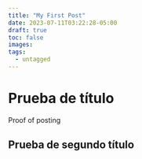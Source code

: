 ```yaml
---
title: "My First Post"
date: 2023-07-11T03:22:28-05:00
draft: true
toc: false
images:
tags: 
  - untagged
---
```

# Prueba de título

Proof of posting

## Prueba de segundo título
